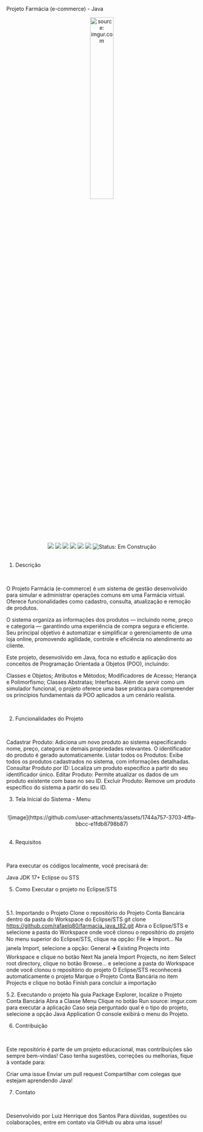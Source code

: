 Projeto Farmácia (e-commerce) - Java
<br />

<div align="center"> <img src="https://i.imgur.com/IaD4lwg.png" title="source: imgur.com" width="35%"/> </div>
<br />

<div align="center"> <img src="https://img.shields.io/github/languages/top/rafaelq80/aulas_java_t82?style=flat-square" /> <img src="https://img.shields.io/github/repo-size/rafaelq80/aulas_java_t82?style=flat-square" /> <img src="https://img.shields.io/github/languages/count/rafaelq80/aulas_java_t82?style=flat-square" /> <img src="https://img.shields.io/github/last-commit/rafaelq80/aulas_java_t82?style=flat-square" /> <img src="https://img.shields.io/github/issues/rafaelq80/aulas_java_t82?style=flat-square" /> <img src="https://img.shields.io/github/issues-pr/rafaelq80/aulas_java_t82?style=flat-square" /> <img src="https://img.shields.io/badge/status-construção-yellow" alt="Status: Em Construção"> </div>
<br />

1. Descrição
<br />

O Projeto Farmácia (e-commerce) é um sistema de gestão desenvolvido para simular e administrar operações comuns em uma Farmácia virtual. Oferece funcionalidades como cadastro, consulta, atualização e remoção de produtos.

O sistema organiza as informações dos produtos — incluindo nome, preço e categoria — garantindo uma experiência de compra segura e eficiente. Seu principal objetivo é automatizar e simplificar o gerenciamento de uma loja online, promovendo agilidade, controle e eficiência no atendimento ao cliente.

Este projeto, desenvolvido em Java, foca no estudo e aplicação dos conceitos de Programação Orientada a Objetos (POO), incluindo:

Classes e Objetos;
Atributos e Métodos;
Modificadores de Acesso;
Herança e Polimorfismo;
Classes Abstratas;
Interfaces.
Além de servir como um simulador funcional, o projeto oferece uma base prática para compreender os princípios fundamentais da POO aplicados a um cenário realista.

<br />

2. Funcionalidades do Projeto
<br />

Cadastrar Produto: Adiciona um novo produto ao sistema especificando nome, preço, categoria e demais propriedades relevantes. O identificador do produto é gerado automaticamente.
Listar todos os Produtos: Exibe todos os produtos cadastrados no sistema, com informações detalhadas.
Consultar Produto por ID: Localiza um produto específico a partir do seu identificador único.
Editar Produto: Permite atualizar os dados de um produto existente com base no seu ID.
Excluir Produto: Remove um produto específico do sistema a partir do seu ID.
<br />

3. Tela Inicial do Sistema - Menu
<br />

<div align="center"> ![image](https://github.com/user-attachments/assets/1744a757-3703-4ffa-bbcc-e1fdb8798b87)
 </div>
<br />

4. Requisitos
<br />

Para executar os códigos localmente, você precisará de:

Java JDK 17+
Eclipse ou STS
<br />

5. Como Executar o projeto no Eclipse/STS
<br />

5.1. Importando o Projeto
Clone o repositório do Projeto Conta Bancária dentro da pasta do Workspace do Eclipse/STS
git clone https://github.com/rafaelq80/farmacia_java_t82.git
Abra o Eclipse/STS e selecione a pasta do Workspace onde você clonou o repositório do projeto
No menu superior do Eclipse/STS, clique na opção: File 🡲 Import...
Na janela Import, selecione a opção: General 🡲 Existing Projects into Workspace e clique no botão Next
Na janela Import Projects, no item Select root directory, clique no botão Browse... e selecione a pasta do Workspace onde você clonou o repositório do projeto
O Eclipse/STS reconhecerá automaticamente o projeto
Marque o Projeto Conta Bancária no item Projects e clique no botão Finish para concluir a importação
<br />

5.2. Executando o projeto
Na guia Package Explorer, localize o Projeto Conta Bancária
Abra a Classe Menu
Clique no botão Run source: imgur.com para executar a aplicação
Caso seja perguntado qual é o tipo do projeto, selecione a opção Java Application
O console exibirá o menu do Projeto.
<br />

6. Contribuição
<br />

Este repositório é parte de um projeto educacional, mas contribuições são sempre bem-vindas! Caso tenha sugestões, correções ou melhorias, fique à vontade para:

Criar uma issue
Enviar um pull request
Compartilhar com colegas que estejam aprendendo Java!
<br />

7. Contato
<br />

Desenvolvido por Luiz Henrique dos Santos Para dúvidas, sugestões ou colaborações, entre em contato via GitHub ou abra uma issue!
